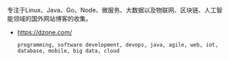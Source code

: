 专注于Linux、Java、Go、Node、微服务、大数据以及物联网、区块链、人工智能领域的国外网站博客的收集。

- https://dzone.com/
  ```
  programming, software development, devops, java, agile, web, iot, database, mobile, big data, cloud
  ```
